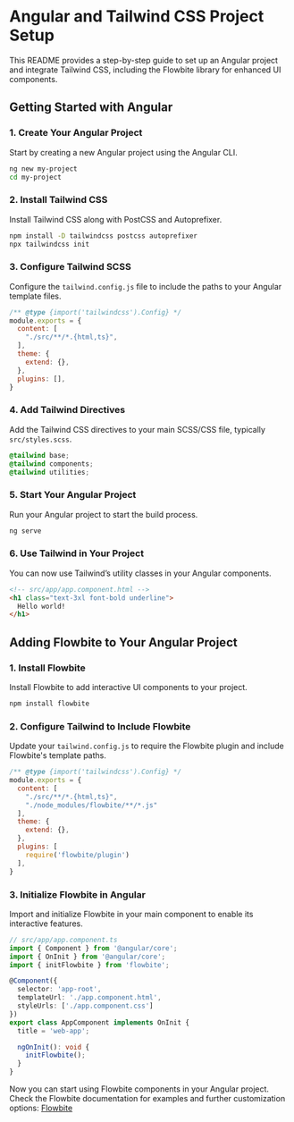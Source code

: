 # Angular and Tailwind CSS Project Setup

This README provides a step-by-step guide to set up an Angular project and integrate Tailwind CSS, including the Flowbite library for enhanced UI components.

## Getting Started with Angular

### 1. Create Your Angular Project

Start by creating a new Angular project using the Angular CLI.

```bash
ng new my-project
cd my-project
```

### 2. Install Tailwind CSS

Install Tailwind CSS along with PostCSS and Autoprefixer.

```bash
npm install -D tailwindcss postcss autoprefixer
npx tailwindcss init
```

### 3. Configure Tailwind SCSS

Configure the `tailwind.config.js` file to include the paths to your Angular template files.

```javascript
/** @type {import('tailwindcss').Config} */
module.exports = {
  content: [
    "./src/**/*.{html,ts}",
  ],
  theme: {
    extend: {},
  },
  plugins: [],
}
```

### 4. Add Tailwind Directives

Add the Tailwind CSS directives to your main SCSS/CSS file, typically `src/styles.scss`.

```css
@tailwind base;
@tailwind components;
@tailwind utilities;
```

### 5. Start Your Angular Project

Run your Angular project to start the build process.

```bash
ng serve
```

### 6. Use Tailwind in Your Project

You can now use Tailwind’s utility classes in your Angular components.

```html
<!-- src/app/app.component.html -->
<h1 class="text-3xl font-bold underline">
  Hello world!
</h1>
```

## Adding Flowbite to Your Angular Project

### 1. Install Flowbite

Install Flowbite to add interactive UI components to your project.

```bash
npm install flowbite
```

### 2. Configure Tailwind to Include Flowbite

Update your `tailwind.config.js` to require the Flowbite plugin and include Flowbite's template paths.

```javascript
/** @type {import('tailwindcss').Config} */
module.exports = {
  content: [
    "./src/**/*.{html,ts}",
    "./node_modules/flowbite/**/*.js"
  ],
  theme: {
    extend: {},
  },
  plugins: [
    require('flowbite/plugin')
  ],
}
```

### 3. Initialize Flowbite in Angular

Import and initialize Flowbite in your main component to enable its interactive features.

```typescript
// src/app/app.component.ts
import { Component } from '@angular/core';
import { OnInit } from '@angular/core';
import { initFlowbite } from 'flowbite';

@Component({
  selector: 'app-root',
  templateUrl: './app.component.html',
  styleUrls: ['./app.component.css']
})
export class AppComponent implements OnInit {
  title = 'web-app';

  ngOnInit(): void {
    initFlowbite();
  }
}
```

Now you can start using Flowbite components in your Angular project. Check the Flowbite documentation for examples and further customization options:
[Flowbite](https://flowbite.com/)
